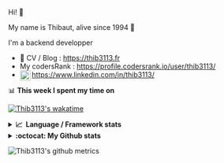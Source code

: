 Hi! 👋

My name is Thibaut, alive since 1994 🍷

I'm a backend developper

-   📝 CV / Blog : https://thib3113.fr
-   My codersRank : https://profile.codersrank.io/user/thib3113/
-   <a href="https://www.linkedin.com/in/thib3113/"><img align="left" alt="Thib3113's Linkedin" width="21px" src="https://raw.githubusercontent.com/peterthehan/peterthehan/master/assets/linkedin.svg" /></a> https://www.linkedin.com/in/thib3113/

📊 **This week I spent my time on**

[![Thib3113's wakatime](https://github-readme-stats.vercel.app/api/wakatime?username=thib3113&layout=default&theme=dracula&langs_count=6&hide_title=true&hide_border=true)](https://wakatime.com/@thib3113)

<details>
  <summary><b>📈&nbsp;&nbsp;Language&nbsp;/&nbsp;Framework stats</b></summary>
  <br/>  
  <a href='https://profile.codersrank.io/user/thib3113/'>
  <img src='http://cr-skills-chart-widget.azurewebsites.net/api/api?username=thib3113&padding=30&skills=php,batchfile,javascript,less,mysql,reactjs,scss,shell,typescript,vue'>
  </a>
</details>

<details>
  <summary><b>:octocat: My Github stats</b></summary>
  <br/>  
  
  <img src="https://github-readme-stats.vercel.app/api?username=thib3113&theme=dracula&show_icons=true&" alt="Thib3113's GitHub stats" />

<!--START_SECTION:activity-->

1. 🎉 Merged PR [#224](https://github.com/thib3113/vban/pull/224) in [thib3113/vban](https://github.com/thib3113/vban)
2. 🎉 Merged PR [#582](https://github.com/thib3113/unifi-client/pull/582) in [thib3113/unifi-client](https://github.com/thib3113/unifi-client)
3. ❌ Closed PR [#574](https://github.com/thib3113/unifi-client/pull/574) in [thib3113/unifi-client](https://github.com/thib3113/unifi-client)
4. 🎉 Merged PR [#573](https://github.com/thib3113/unifi-client/pull/573) in [thib3113/unifi-client](https://github.com/thib3113/unifi-client)
5. 💪 Opened PR [#573](https://github.com/thib3113/unifi-client/pull/573) in [thib3113/unifi-client](https://github.com/thib3113/unifi-client)
 <!--END_SECTION:activity-->

</details>

![Thib3113's github metrics](https://gist.githubusercontent.com/thib3113/83a96e16f8bca103f1b0e376186c66ec/raw/github-metrics.svg)
